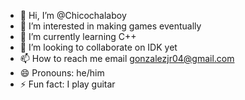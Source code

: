 - 👋 Hi, I’m @Chicochalaboy
- 👀 I’m interested in making games eventually
- 🌱 I’m currently learning C++
- 💞️ I’m looking to collaborate on IDK yet
- 📫 How to reach me email gonzalezjr04@gmail.com
- 😄 Pronouns: he/him
- ⚡ Fun fact: I play guitar

<!---
Chicochalaboy/Chicochalaboy is a ✨ special ✨ repository because its `README.md` (this file) appears on your GitHub profile.
You can click the Preview link to take a look at your changes.
--->
